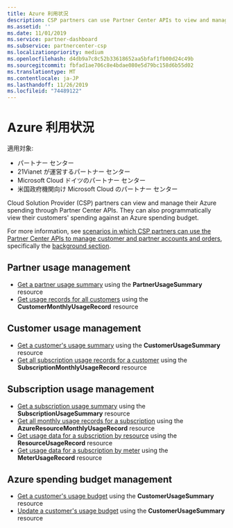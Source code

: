 ```yaml
---
title: Azure 利用状況
description: CSP partners can use Partner Center APIs to view and manage their Azure spending. They can also programmatically view their customers' Azure spending against their budget.
ms.assetid: ''
ms.date: 11/01/2019
ms.service: partner-dashboard
ms.subservice: partnercenter-csp
ms.localizationpriority: medium
ms.openlocfilehash: d4db9a7c8c52b33618652aa5bfaf1fb00d24c49b
ms.sourcegitcommit: fbfad1ae706c8e4bdae080e5d79bc158d6b55d02
ms.translationtype: MT
ms.contentlocale: ja-JP
ms.lasthandoff: 11/26/2019
ms.locfileid: "74489122"
---
```

# <a name="azure-spending"></a>Azure 利用状況

適用対象:

- パートナー センター
- 21Vianet が運営するパートナー センター
- Microsoft Cloud ドイツのパートナー センター
- 米国政府機関向け Microsoft Cloud のパートナー センター

Cloud Solution Provider (CSP) partners can view and manage their Azure spending through Partner Center APIs. They can also programmatically view their customers' spending against an Azure spending budget.

For more information, see [scenarios in which CSP partners can use the Partner Center APIs to manage customer and partner accounts and orders](scenarios.md), specifically the [background section](scenarios.md#background).

## <a name="partner-usage-management"></a>Partner usage management

- [Get a partner usage summary](get-a-partner-usage-summary.md) using the **PartnerUsageSummary** resource
- [Get usage records for all customers](get-a-customer-s-usage-records.md) using the **CustomerMonthlyUsageRecord** resource

## <a name="customer-usage-management"></a>Customer usage management

- [Get a customer's usage summary](get-a-customer-usage-summary.md) using the **CustomerUsageSummary** resource
- [Get all subscription usage records for a customer](get-a-customer-subscription-s-usage-records.md) using the **SubscriptionMonthlyUsageRecord** resource

## <a name="subscription-usage-management"></a>Subscription usage management

- [Get a subscription usage summary](get-a-customer-subscription-usage-summary.md) using the **SubscriptionUsageSummary** resource
- [Get all monthly usage records for a subscription](get-all-monthly-usage-records-for-a-subscription.md) using the **AzureResourceMonthlyUsageRecord** resource
- [Get usage data for a subscription by resource](get-a-customer-subscription-resource-usage-records.md) using the **ResourceUsageRecord** resource
- [Get usage data for a subscription by meter](get-a-customer-subscription-meter-usage-records.md) using the **MeterUsageRecord** resource

## <a name="azure-spending-budget-management"></a>Azure spending budget management

- [Get a customer's usage budget](get-a-customer-s-usage-spending-budget.md) using the **CustomerUsageSummary** resource
- [Update a customer's usage budget](update-a-customer-s-usage-spending-budget.md) using the **CustomerUsageSummary** resource
